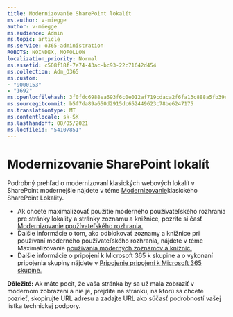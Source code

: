 ```yaml
---
title: Modernizovanie SharePoint lokalít
ms.author: v-miegge
author: v-miegge
ms.audience: Admin
ms.topic: article
ms.service: o365-administration
ROBOTS: NOINDEX, NOFOLLOW
localization_priority: Normal
ms.assetid: c508f18f-7e74-43ac-bc93-22c71642d454
ms.collection: Adm_O365
ms.custom:
- "9000153"
- "1692"
ms.openlocfilehash: 3f0fdc6988ea693f6c0e012af719cdaca2f6fa13c888a5fb39e35387e1a820e7
ms.sourcegitcommit: b5f7da89a650d2915dc652449623c78be6247175
ms.translationtype: MT
ms.contentlocale: sk-SK
ms.lasthandoff: 08/05/2021
ms.locfileid: "54107851"
---
```

# <a name="modernize-your-sharepoint-sites"></a>Modernizovanie SharePoint lokalít

Podrobný prehľad o modernizovaní klasických webových lokalít v SharePoint modernejšie nájdete v téme [Modernizovanie](https://docs.microsoft.com/sharepoint/dev/transform/modernize-classic-sites)klasického SharePoint Lokality.

* Ak chcete maximalizovať použitie moderného používateľského rozhrania pre stránky lokality a stránky zoznamu a knižnice, pozrite si časť [Modernizovanie používateľského rozhrania.](https://docs.microsoft.com/sharepoint/dev/transform/modernize-userinterface)
* Ďalšie informácie o tom, ako odblokovať zoznamy a knižnice pri používaní moderného používateľského rozhrania, nájdete v téme Maximalizovanie [používania moderných zoznamov a knižníc.](https://docs.microsoft.com/sharepoint/dev/transform/modernize-userinterface-lists-and-libraries)
* Ďalšie informácie o pripojení k Microsoft 365 k skupine a o vykonaní pripojenia skupiny nájdete v [Pripojenie pripojení k Microsoft 365 skupine.](https://docs.microsoft.com/sharepoint/dev/transform/modernize-connect-to-office365-group)

**Dôležité:** Ak máte pocit, že vaša stránka by sa už mala zobraziť v modernom zobrazení a nie je, prejdite na stránku, na ktorú sa chcete pozrieť, skopírujte URL adresu a zadajte URL ako súčasť podrobností vašej lístka technickej podpory.
